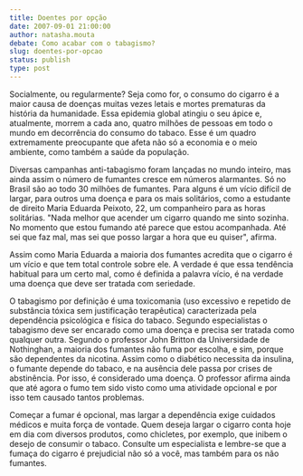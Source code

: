 ```yaml
---
title: Doentes por opção
date: 2007-09-01 21:00:00
author: natasha.mouta
debate: Como acabar com o tabagismo?
slug: doentes-por-opcao
status: publish 
type: post
---
```


Socialmente, ou regularmente? Seja como for, o consumo do cigarro é a maior causa de doenças muitas vezes letais e mortes prematuras da história da humanidade. Essa epidemia global atingiu o seu ápice e, atualmente, morrem a cada ano, quatro milhões de pessoas em todo o mundo em decorrência do consumo do tabaco. Esse é um quadro extremamente preocupante que afeta não só a economia e o meio ambiente, como também a saúde da população.


Diversas campanhas anti-tabagismo foram lançadas no mundo inteiro, mas ainda assim o número de fumantes cresce em números alarmantes. Só no Brasil são ao todo 30 milhões de fumantes. Para alguns é um vício difícil de largar, para outros uma doença e para os mais solitários, como a estudante de direito Maria Eduarda Peixoto, 22, um companheiro para as horas solitárias. "Nada melhor que acender um cigarro quando me sinto sozinha. No momento que estou fumando até parece que estou acompanhada. Até sei que faz mal, mas sei que posso largar a hora que eu quiser", afirma.


Assim como Maria Eduarda a maioria dos fumantes acredita que o cigarro é um vício e que tem total controle sobre ele. A verdade é que essa tendência habitual para um certo mal, como é definida a palavra vício, é na verdade uma doença que deve ser tratada com seriedade. 


O tabagismo por definição é uma toxicomania (uso excessivo e repetido de substância tóxica sem justificação terapêutica) caracterizada pela dependência psicológica e física do tabaco. Segundo especialistas o tabagismo deve ser encarado como uma doença e precisa ser tratada como qualquer outra. Segundo o professor John Britton da Universidade de Nothinghan, a maioria dos fumantes não fuma por escolha, e sim, porque são dependentes da nicotina. Assim como o diabético necessita da insulina, o fumante depende do tabaco, e na ausência dele passa por crises de abstinência. Por isso, é considerado uma doença. O professor afirma ainda que até agora o fumo tem sido visto como uma atividade opcional e por isso tem causado tantos problemas.


Começar a fumar é opcional, mas largar a dependência exige cuidados médicos e muita força de vontade. Quem deseja largar o cigarro conta hoje em dia com diversos produtos, como chicletes, por exemplo, que inibem o desejo de consumir o tabaco. Consulte um especialista e lembre-se que a fumaça do cigarro é prejudicial não só a você, mas também para os não fumantes. 



